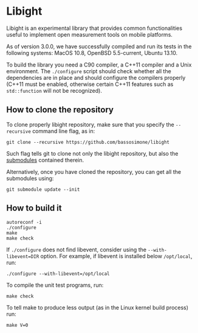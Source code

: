 Libight
=======

Libight is an experimental library that provides common functionalities
useful to implement open measurement tools on mobile platforms.

As of version 3.0.0, we have successfully compiled and run its tests in the
following systems: MacOS 10.8, OpenBSD 5.5-current, Ubuntu 13.10.

To build the library you need a C90 compiler, a C++11 compiler and
a Unix environment. The `./configure` script should check whether all
the dependencies are in place and should configure the compilers
properly (C++11 must be enabled, otherwise certain C++11 features
such as `std::function` will not be recognized).

How to clone the repository
---------------------------

To clone properly libight repository, make sure that you specify the
`--recursive` command line flag, as in:

    git clone --recursive https://github.com/bassosimone/libight

Such flag tells git to clone not only the libight repository, but also
the [submodules](http://git-scm.com/docs/git-submodule) contained therein.

Alternatively, once you have cloned the repository, you can get all
the submodules using:

    git submodule update --init

How to build it
---------------

    autoreconf -i
    ./configure
    make
    make check

If `./configure` does not find libevent, consider using the
`--with-libevent=DIR` option. For example, if libevent is
installed below `/opt/local`, run:

    ./configure --with-libevent=/opt/local

To compile the unit test programs, run:

    make check

To tell make to produce less output (as in the Linux kernel
build process) run:

    make V=0

